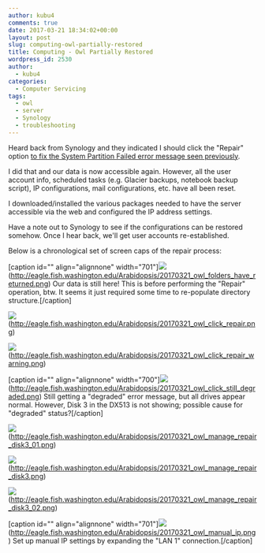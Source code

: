 ```yaml
---
author: kubu4
comments: true
date: 2017-03-21 18:34:02+00:00
layout: post
slug: computing-owl-partially-restored
title: Computing - Owl Partially Restored
wordpress_id: 2530
author:
  - kubu4
categories:
  - Computer Servicing
tags:
  - owl
  - server
  - Synology
  - troubleshooting
---
```


Heard back from Synology and they indicated I should click the "Repair" option [to fix the System Partition Failed error message seen previously](https://robertslab.github.io/sams-notebook/2017/03/18/troubleshooting-synology-nas-owl-down-after-update.html).

I did that and our data is now accessible again. However, all the user account info, scheduled tasks (e.g. Glacier backups, notebook backup script), IP configurations, mail configurations, etc. have all been reset.

I downloaded/installed the various packages needed to have the server accessible via the web and configured the IP address settings.

Have a note out to Synology to see if the configurations can be restored somehow. Once I hear back, we'll get user accounts re-established.

Below is a chronological set of screen caps of the repair process:



[caption id="" align="alignnone" width="701"]![](https://eagle.fish.washington.edu/Arabidopsis/20170321_owl_folders_have_returned.png)(http://eagle.fish.washington.edu/Arabidopsis/20170321_owl_folders_have_returned.png) Our data is still here! This is before performing the "Repair" operation, btw. It seems it just required some time to re-populate directory structure.[/caption]





![](https://eagle.fish.washington.edu/Arabidopsis/20170321_owl_click_repair.png)(http://eagle.fish.washington.edu/Arabidopsis/20170321_owl_click_repair.png)



![](https://eagle.fish.washington.edu/Arabidopsis/20170321_owl_click_repair_warning.png)(http://eagle.fish.washington.edu/Arabidopsis/20170321_owl_click_repair_warning.png)



[caption id="" align="alignnone" width="700"]![](https://eagle.fish.washington.edu/Arabidopsis/20170321_owl_click_still_degraded.png)(http://eagle.fish.washington.edu/Arabidopsis/20170321_owl_click_still_degraded.png) Still getting a "degraded" error message, but all drives appear normal. However, Disk 3 in the DX513 is not showing; possible cause for "degraded" status?[/caption]



![](https://eagle.fish.washington.edu/Arabidopsis/20170321_owl_manage_repair_disk3_01.png)(http://eagle.fish.washington.edu/Arabidopsis/20170321_owl_manage_repair_disk3_01.png)



![](https://eagle.fish.washington.edu/Arabidopsis/20170321_owl_manage_repair_disk3.png)(http://eagle.fish.washington.edu/Arabidopsis/20170321_owl_manage_repair_disk3.png)



![](https://eagle.fish.washington.edu/Arabidopsis/20170321_owl_manage_repair_disk3_02.png)(http://eagle.fish.washington.edu/Arabidopsis/20170321_owl_manage_repair_disk3_02.png)



[caption id="" align="alignnone" width="701"]![](https://eagle.fish.washington.edu/Arabidopsis/20170321_owl_manual_ip.png)(http://eagle.fish.washington.edu/Arabidopsis/20170321_owl_manual_ip.png) Set up manual IP settings by expanding the "LAN 1" connection.[/caption]
